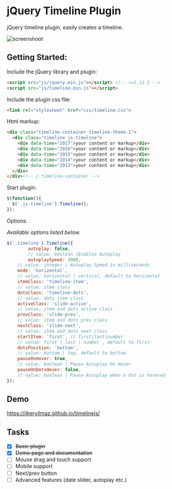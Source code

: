 # jQuery Timeline Plugin
jQuery timeline plugin, easily creates a timeline.

![screenshoot](https://raw.githubusercontent.com/ilkeryilmaz/timelinejs/master/demo/img/example.png)

Getting Started:
-------

Include the jQuery library and plugin:

```html
<script src="js/jquery.min.js"></script> <!-- >=1.11.2 -->
<script src="js/timeline.min.js"></script>
```

Include the plugin css file:

```html
<link rel="stylesheet" href="css/timeline.css">
```


Html markup:

```html
<div class="timeline-container timeline-theme-1">
  <div class="timeline js-timeline">
    <div data-time="2017">your content or markup</div>
    <div data-time="2016">your content or markup</div>
    <div data-time="2015">your content or markup</div>
    <div data-time="2014">your content or markup</div>
    <div data-time="2013">your content or markup</div>
  </div>
</div><!-- /.timeline-container -->
```


Start plugin:

```js
$(function(){
  $('.js-timeline').Timeline();
});
```


Options:

_Available options listed below._
```js
$('.timeline').Timeline({
		autoplay: false,
		// value: boolean |Enables Autoplay
		autoplaySpeed: 3000,
    // value: integer | Autoplay Speed in milliseconds
    mode: 'horizontal',
    // value: horizontal | vertical, default to horizontal
    itemClass: 'timeline-item',
    // value: item class
    dotsClass: 'timeline-dots',
    // value: dots item class
    activeClass: 'slide-active',
    // value: item and dots active class
    prevClass: 'slide-prev',
    // value: item and dots prev class
    nextClass: 'slide-next',
    // value: item and dots next class
    startItem: 'first', // first|last|number
    // value: first | last | number , default to first
    dotsPosition: 'bottom',
    // value: bottom | top, default to bottom
    pauseOnHover: true,
    // value: boolean | Pause Autoplay On Hover
    pauseOnDotsHover: false,
    // value: boolean | Pause Autoplay when a dot is hovered
});
```


Demo
-------

https://ilkeryilmaz.github.io/timelinejs/


Tasks 
-------

- [x] ~~Basic plugin~~
- [x] ~~Demo page and documentation~~
- [ ] Mouse drag and touch support
- [ ] Mobile support
- [ ] Next/prev button
- [ ] Advanced features (date slider, autoplay etc.)

